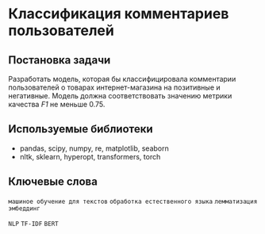 # Классификация комментариев пользователей

## Постановка задачи

Разработать модель, которая бы классифицировала комментарии пользователей о товарах интернет-магазина на позитивные и негативные. 
Модель должна соответствовать значению метрики качества *F1* не меньше 0.75. 

## Используемые библиотеки

- pandas, scipy, numpy, re, matplotlib, seaborn
- nltk, sklearn, hyperopt, transformers, torch

## Ключевые слова

`машиное обучение для текстов` `обработка естественного языка` `лемматизация` `эмбеддинг`

`NLP` `TF-IDF` `BERT`

